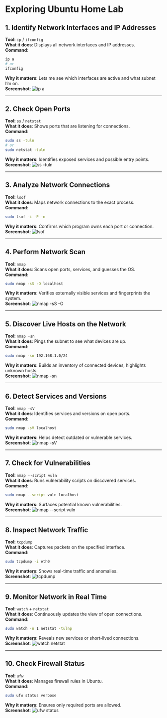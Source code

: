 # Exploring Ubuntu Home Lab 



## 1. Identify Network Interfaces and IP Addresses
**Tool**: `ip` / `ifconfig`  
**What it does**: Displays all network interfaces and IP addresses.  
**Command**:
```bash
ip a
# or
ifconfig
```
**Why it matters**: Lets me see which interfaces are active and what subnet I’m on.  
**Screenshot**: ![ip a](../screenshots/01-ip-a.png)

---

## 2. Check Open Ports
**Tool**: `ss` / `netstat`  
**What it does**: Shows ports that are listening for connections.  
**Command**:
```bash
sudo ss -tuln
# or
sudo netstat -tuln
```
**Why it matters**: Identifies exposed services and possible entry points.  
**Screenshot**: ![ss -tuln](../screenshots/02-ss-tuln.png)

---

## 3. Analyze Network Connections
**Tool**: `lsof`  
**What it does**: Maps network connections to the exact process.  
**Command**:
```bash
sudo lsof -i -P -n
```
**Why it matters**: Confirms which program owns each port or connection.  
**Screenshot**: ![lsof](../screenshots/03-lsof.png)

---

## 4. Perform Network Scan
**Tool**: `nmap`  
**What it does**: Scans open ports, services, and guesses the OS.  
**Command**:
```bash
sudo nmap -sS -O localhost
```
**Why it matters**: Verifies externally visible services and fingerprints the system.  
**Screenshot**: ![nmap -sS -O](../screenshots/04-nmap.png)

---

## 5. Discover Live Hosts on the Network
**Tool**: `nmap -sn`  
**What it does**: Pings the subnet to see what devices are up.  
**Command**:
```bash
sudo nmap -sn 192.168.1.0/24
```
**Why it matters**: Builds an inventory of connected devices, highlights unknown hosts.  
**Screenshot**: ![nmap -sn](../screenshots/05-nmap-sn.png)

---

## 6. Detect Services and Versions
**Tool**: `nmap -sV`  
**What it does**: Identifies services and versions on open ports.  
**Command**:
```bash
sudo nmap -sV localhost
```
**Why it matters**: Helps detect outdated or vulnerable services.  
**Screenshot**: ![nmap -sV](../screenshots/06-nmap-sV.png)

---

## 7. Check for Vulnerabilities
**Tool**: `nmap --script vuln`  
**What it does**: Runs vulnerability scripts on discovered services.  
**Command**:
```bash
sudo nmap --script vuln localhost
```
**Why it matters**: Surfaces potential known vulnerabilities.  
**Screenshot**: ![nmap --script vuln](../screenshots/07-nmap-vuln.png)

---

## 8. Inspect Network Traffic
**Tool**: `tcpdump`  
**What it does**: Captures packets on the specified interface.  
**Command**:
```bash
sudo tcpdump -i eth0
```
**Why it matters**: Shows real-time traffic and anomalies.  
**Screenshot**: ![tcpdump](../screenshots/08-tcpdump.png)

---

## 9. Monitor Network in Real Time
**Tool**: `watch` + `netstat`  
**What it does**: Continuously updates the view of open connections.  
**Command**:
```bash
sudo watch -n 1 netstat -tulnp
```
**Why it matters**: Reveals new services or short-lived connections.  
**Screenshot**: ![watch netstat](../screenshots/09-watch.png)

---

## 10. Check Firewall Status
**Tool**: `ufw`  
**What it does**: Manages firewall rules in Ubuntu.  
**Command**:
```bash
sudo ufw status verbose
```
**Why it matters**: Ensures only required ports are allowed.  
**Screenshot**: ![ufw status](../screenshots/10-ufw.png)
